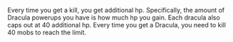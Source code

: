 Every time you get a kill, you get additional hp. Specifically, the amount of Dracula powerups you have is how much hp you gain. Each dracula also caps out at 40 additional hp. Every time you get a Dracula, you need to kill 40 mobs to reach the limit.